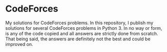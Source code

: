 # CodeForces
My solutions for CodeForces problems.
In this repository, I publish my solutions for several CodeForces problems in Python 3.
In no way or form, is any of the code copied and all answers are strictly done from scratch.
That being said, the answers are definitely not the best and could be improved on.
